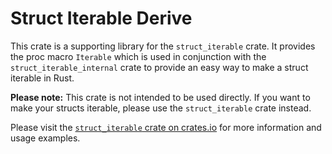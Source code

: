 # Struct Iterable Derive

This crate is a supporting library for the `struct_iterable` crate. It provides the proc macro `Iterable` which is used in conjunction with the `struct_iterable_internal` crate to provide an easy way to make a struct iterable in Rust.

**Please note:** This crate is not intended to be used directly. If you want to make your structs iterable, please use the `struct_iterable` crate instead.

Please visit the [`struct_iterable` crate on crates.io](https://crates.io/crates/struct_iterable) for more information and usage examples.
